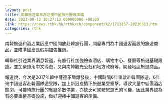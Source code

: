 ```yaml
---
layout: post
title: 南韓旅遊業界為迎接中國旅行團做準備
date: 2023-08-13 10:27:13.000000000 +08:00
link: https://news.rthk.hk/rthk/ch/component/k2/1713257-20230813.htm
categories: rthk
---
```


南韓旅遊和酒店業因應中國開放赴韓旅行團，開發專門為中國遊客而設的旅遊商品，並瞄準國慶長假期加強推銷。

韓聯社引述業界消息報道，有旅行社加強檢查酒店、購物中心、餐廳等旅遊基礎設施，並加緊錄用中文導遊，又與南韓觀光公社和地方政府等，開發地區旅遊商品。

報道說，今次是2017年韓中薩德矛盾爆發後，中國時隔6年重啟赴韓團隊遊，6年來中國遊客赴韓團隊遊受限，加上新冠疫情下旅遊業受重擊，導致大量中低價酒店關閉，可接待旅行團的餐廳多數停業，亦缺乏可駕駛旅遊巴的司機，因此業界認為有必要重整基礎設施，做好迎接中國遊客的準備。
